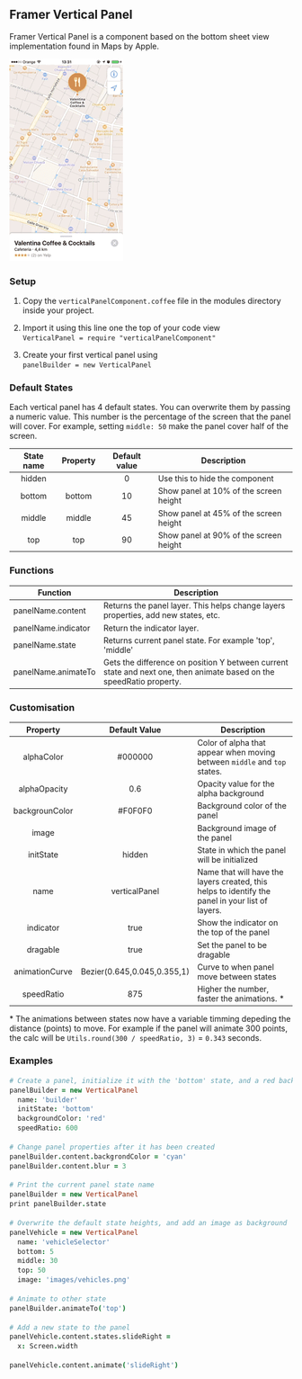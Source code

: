 ## Framer Vertical Panel

Framer Vertical Panel is a component based on the bottom sheet view implementation found in Maps by Apple. 

![Demo](https://github.com/NocheVolta/Framer-VerticalPanel/blob/master/verticalpanel.gif)

### Setup

1. Copy the `verticalPanelComponent.coffee` file in the modules directory inside your project.

2. Import it using this line one the top of your code view   
`VerticalPanel = require "verticalPanelComponent"`

3. Create your first vertical panel using  
`panelBuilder = new VerticalPanel`

### Default States

Each vertical panel has 4 default states. You can overwrite them by passing a numeric value. This number is the percentage of the screen that the panel will cover. For example, setting `middle: 50` make the panel cover half of the screen.

| State name |   Property   | Default value | Description                    |
| :--------: | :----------: | :-----------: | ------------------------------ |
|   hidden   |              |       0       | Use this to hide the component |
|   bottom   | bottom |      10       | Show panel at 10% of the screen height  |
|   middle   | middle |      45       | Show panel at 45% of the screen height  |
|    top     |  top  |      90       | Show panel at 90% of the screen height  |

### Functions

| Function          | Description          |
| ----------------- | -------------------- |
| panelName.content | Returns the panel layer. This helps change layers properties, add new states, etc. |
| panelName.indicator | Return the indicator layer. |
| panelName.state | Returns current panel state. For example 'top', 'middle' |
| panelName.animateTo | Gets the difference on position Y between current state and next one, then animate based on the speedRatio property. |


### Customisation

|    Property    | Default Value | Description                              |
| :------------: | :-----------: | ---------------------------------------- |
|   alphaColor   |    #000000    | Color of alpha that appear when moving between `middle` and `top` states. |
|   alphaOpacity |    0.6        | Opacity value for the alpha background |
| backgrounColor |    #F0F0F0    | Background color of the panel            |
|     image      |               | Background image of the panel            |
|   initState    |    hidden     | State in which the panel will be initialized |
|      name      | verticalPanel | Name that will have the layers created, this helps to identify the panel in your list of layers. |
|      indicator | true          | Show the indicator on the top of the panel |
|      dragable  | true          | Set the panel to be dragable |
| animationCurve | Bezier(0.645,0.045,0.355,1) | Curve to when panel move between states |
| speedRatio     | 875           | Higher the number, faster the animations. * |

\* The animations between states now have a variable timming depeding the distance (points) to move. For example if the panel will animate 300 points, the calc will be `Utils.round(300 / speedRatio, 3)` = `0.343` seconds. 


### Examples

```coffeescript
# Create a panel, initialize it with the 'bottom' state, and a red background
panelBuilder = new VerticalPanel
  name: 'builder'
  initState: 'bottom'
  backgroundColor: 'red'
  speedRatio: 600

# Change panel properties after it has been created
panelBuilder.content.backgrondColor = 'cyan'
panelBuilder.content.blur = 3

# Print the current panel state name
panelBuilder = new VerticalPanel
print panelBuilder.state

# Overwrite the default state heights, and add an image as background
panelVehicle = new VerticalPanel
  name: 'vehicleSelector'
  bottom: 5
  middle: 30
  top: 50
  image: 'images/vehicles.png'

# Animate to other state
panelBuilder.animateTo('top')

# Add a new state to the panel
panelVehicle.content.states.slideRight =
  x: Screen.width

panelVehicle.content.animate('slideRight')
```
